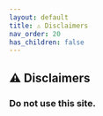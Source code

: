 ```yaml
---
layout: default
title: ⚠️ Disclaimers
nav_order: 20
has_children: false
---
```


## ⚠️ Disclaimers


### Do not use this site.